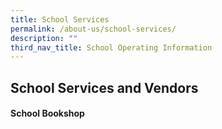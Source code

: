 ```yaml
---
title: School Services
permalink: /about-us/school-services/
description: ""
third_nav_title: School Operating Information
---
```

## **School Services and Vendors**

#### **School Bookshop**



